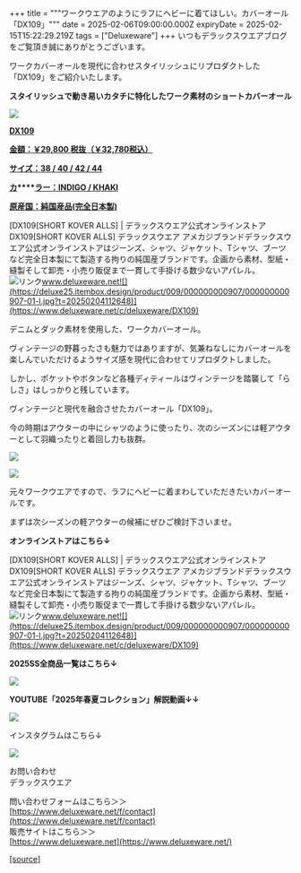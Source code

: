 +++
title = """ワークウエアのようにラフにヘビーに着てほしい。カバーオール「DX109」"""
date = 2025-02-06T09:00:00.000Z
expiryDate = 2025-02-15T15:22:29.219Z
tags = ["Deluxeware"]
+++
いつもデラックスウエアブログをご覧頂き誠にありがとうございます。

ワークカバーオールを現代に合わせスタイリッシュにリプロダクトした「DX109」をご紹介いたします。

**スタイリッシュで動き易いカタチに特化したワーク素材のショートカバーオール**

[![](https://stat.ameba.jp/user_images/20250206/16/deluxeware/a9/4f/j/o0800100015541259645.jpg)](https://stat.ameba.jp/user_images/20250206/16/deluxeware/a9/4f/j/o0800100015541259645.jpg)

**[DX109](https://www.deluxeware.net/c/deluxeware/DX109)**

**[金額：￥29,800 税抜（￥32,780税込）](https://www.deluxeware.net/c/deluxeware/DX109)**

**[サイズ：38 / 40 / 42 / 44](https://www.deluxeware.net/c/deluxeware/DX109)**

**[カ](https://www.deluxeware.net/c/deluxeware/DX109)****[ラー：INDIGO / KHAKI](https://www.deluxeware.net/c/deluxeware/DX109)**

**[原産国：純国産品(完全日本製)](https://www.deluxeware.net/c/deluxeware/DX109)**

[DX109\[SHORT KOVER ALLS\] | デラックスウエア公式オンラインストアDX109\[SHORT KOVER ALLS\] デラックスウエア アメカジブランドデラックスウエア公式オンラインストアはジーンズ、シャツ、ジャケット、Tシャツ、ブーツなど完全日本製にて製造する拘りの純国産ブランドです。企画から素材、型紙・縫製そして卸売・小売り販促まで一貫して手掛ける数少ないアパレル。![リンク](https://c.stat100.ameba.jp/ameblo/symbols/v3.20.0/svg/gray/editor_link.svg)www.deluxeware.net![](https://deluxe25.itembox.design/product/009/000000000907/000000000907-01-l.jpg?t=20250204112648)](https://www.deluxeware.net/c/deluxeware/DX109)

デニムとダック素材を使用した、ワークカバーオール。

ヴィンテージの野暮ったさも魅力ではありますが、気兼ねなしにカバーオールを楽しんでいただけるようサイズ感を現代に合わせてリプロダクトしました。

しかし、ポケットやボタンなど各種ディティールはヴィンテージを踏襲して「らしさ」はしっかりと残しています。

ヴィンテージと現代を融合させたカバーオール「DX109」。

今の時期はアウターの中にシャツのように使ったり、次のシーズンには軽アウターとして羽織ったりと着回し力も抜群。

[![](https://stat.ameba.jp/user_images/20250206/16/deluxeware/e8/97/j/o0800100015541264671.jpg)](https://stat.ameba.jp/user_images/20250206/16/deluxeware/e8/97/j/o0800100015541264671.jpg)

[![](https://stat.ameba.jp/user_images/20250206/16/deluxeware/64/13/j/o0800100115541264668.jpg)](https://stat.ameba.jp/user_images/20250206/16/deluxeware/64/13/j/o0800100115541264668.jpg)

元々ワークウエアですので、ラフにヘビーに着まわしていただきたいカバーオールです。

まずは次シーズンの軽アウターの候補にぜひご検討下さいませ。

**オンラインストアはこちら↓**

[DX109\[SHORT KOVER ALLS\] | デラックスウエア公式オンラインストアDX109\[SHORT KOVER ALLS\] デラックスウエア アメカジブランドデラックスウエア公式オンラインストアはジーンズ、シャツ、ジャケット、Tシャツ、ブーツなど完全日本製にて製造する拘りの純国産ブランドです。企画から素材、型紙・縫製そして卸売・小売り販促まで一貫して手掛ける数少ないアパレル。![リンク](https://c.stat100.ameba.jp/ameblo/symbols/v3.20.0/svg/gray/editor_link.svg)www.deluxeware.net![](https://deluxe25.itembox.design/product/009/000000000907/000000000907-01-l.jpg?t=20250204112648)](https://www.deluxeware.net/c/deluxeware/DX109)

**2025SS全商品一覧はこちら↓**

[![](https://stat.ameba.jp/user_images/20250114/17/deluxeware/cf/2d/j/o1200050015533133265.jpg?caw=800)](https://www.deluxeware.net/c/2025SSreserve)

**YOUTUBE「2025年春夏コレクション」解説動画↓↓**

**[![](https://stat.ameba.jp/user_images/20250108/16/deluxeware/ac/cf/j/o1200050015530951038.jpg?caw=800)](https://www.youtube.com/playlist?list=PLmcuUjZ67rhnclr762_W-zDg7FyyrNvqF)**

インスタグラムはこちら↓

[![](https://stat.ameba.jp/user_images/20240315/15/deluxeware/04/7f/j/o0800026015413271803.jpg?caw=800)](https://www.instagram.com/deluxeware/?hl=ja)

お問い合わせ  
デラックスウエア

問い合わせフォームはこちら＞＞  
[https://www.deluxeware.net/f/contact](https://www.deluxeware.net/f/contact)  
販売サイトはこちら＞＞  
[https://www.deluxeware.net](https://www.deluxeware.net/)

[[source]](https://ameblo.jp/deluxeware/entry-12885389203.html)
